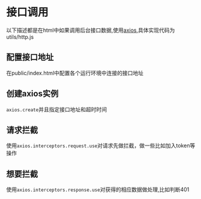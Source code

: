 # 接口调用

以下描述都是在html中如果调用后台接口数据,使用[axios](https://github.com/axios/axios实现),具体实现代码为utils/http.js

## 配置接口地址

在public/index.html中配置各个运行环境中连接的接口地址

## 创建axios实例

`axios.create`并且指定接口地址和超时时间

## 请求拦截

使用`axios.interceptors.request.use`对请求先做拦截，做一些比如加入token等操作

## 想要拦截

使用`axios.interceptors.response.use`对获得的相应数据做处理,比如判断401

